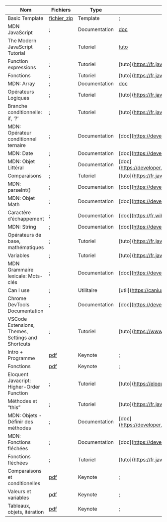 | **Nom**                                           | **Fichiers**                                                                                                                            | **Type**      | **URL**                                                                                              | **Planning**                                           |
|---------------------------------------------------|-----------------------------------------------------------------------------------------------------------------------------------------|---------------|------------------------------------------------------------------------------------------------------|--------------------------------------------------------|
| Basic Template                                    | [fichier_zip](https://s3-us-west-2.amazonaws.com/secure.notion-static.com/ef53cfd3-3b75-4bad-9f4d-d14cf657a732/progweb-template.zip)                   | Template      | ;                                                                                                    | ;                                                      |
| MDN JavaScript                                    | ;                                                                                                                                       | Documentation | [doc](https://developer.mozilla.org/fr/docs/Web/JavaScript/Guide)                                           | ;                                                      |
| The Modern JavaScript Tutorial                    | ;                                                                                                                                       | Tutoriel      | [tuto](https://javascript.info)                                                                              | ;                                                      |
| Function expressions                              | ;                                                                                                                                       | Tutoriel      | [tuto](https://fr.javascript.info/function-expressions                                                      | https://www.notion.so/d1ef5c6b482f415ab0322fec96e6b0e1) |
| Fonctions                                         | ;                                                                                                                                       | Tutoriel      | [tuto](https://fr.javascript.info/function-basics                                                           | https://www.notion.so/d1ef5c6b482f415ab0322fec96e6b0e1) |
| MDN: Array                                        | ;                                                                                                                                       | Documentation | [doc](https://developer.mozilla.org/fr/docs/Web/JavaScript/Reference/Global_Objects/Array)                  | ;                                                      |
| Opérateurs Logiques                               | ;                                                                                                                                       | Tutoriel      | [tuto](https://fr.javascript.info/logical-operators                                                         | https://www.notion.so/252d7b1858584482a3abeeb2d63eb151) |
| Branche conditionnelle: if, ‘?’                   | ;                                                                                                                                       | Tutoriel      | [tuto](https://fr.javascript.info/ifelse                                                                    | https://www.notion.so/252d7b1858584482a3abeeb2d63eb151) |
| MDN: Opérateur conditionnel ternaire              | ;                                                                                                                                       | Documentation | [doc](https://developer.mozilla.org/fr/docs/Web/JavaScript/Reference/Operators/Conditional_Operator        | https://www.notion.so/a3b2bec79a0547dab62851bec9609c5f) |
| MDN: Date                                         | ;                                                                                                                                       | Documentation | [doc](https://developer.mozilla.org/fr/docs/Web/JavaScript/Reference/Global_Objects/Date                   | https://www.notion.so/a3b2bec79a0547dab62851bec9609c5f) |
| MDN: Objet Littéral                               | ;                                                                                                                                       | Documentation | [doc](https://developer.mozilla.org/fr/docs/Web/JavaScript/Guide/Grammar_and_Types#les_littéraux_dobjets   | https://www.notion.so/a3b2bec79a0547dab62851bec9609c5f) |
| Comparaisons                                      | ;                                                                                                                                       | Tutoriel      | [tuto](https://fr.javascript.info/comparison#comparaison-de-chaines-de-caracteres                           | https://www.notion.so/252d7b1858584482a3abeeb2d63eb151) |
| MDN: parseInt()                                   | ;                                                                                                                                       | Documentation | [doc](https://developer.mozilla.org/fr/docs/Web/JavaScript/Reference/Global_Objects/parseInt               | https://www.notion.so/252d7b1858584482a3abeeb2d63eb151) |
| MDN: Objet Math                                   | ;                                                                                                                                       | Documentation | [doc](https://developer.mozilla.org/fr/docs/Web/JavaScript/Reference/Global_Objects/Math                   | https://www.notion.so/252d7b1858584482a3abeeb2d63eb151) |
| Caractère d’échappement                           | ;                                                                                                                                       | Documentation | [doc](https://fr.wikipedia.org/wiki/Caractère_d'échappement                                                | https://www.notion.so/252d7b1858584482a3abeeb2d63eb151) |
| MDN: String                                       | ;                                                                                                                                       | Documentation | [doc](https://developer.mozilla.org/en-US/docs/Web/JavaScript/Reference/Global_Objects/String              | https://www.notion.so/252d7b1858584482a3abeeb2d63eb151) |
| Opérateurs de base, mathématiques                 | ;                                                                                                                                       | Tutoriel      | [tuto](https://fr.javascript.info/operators                                                                 | https://www.notion.so/252d7b1858584482a3abeeb2d63eb151) |
| Variables                                         | ;                                                                                                                                       | Tutoriel      | [tuto](https://fr.javascript.info/variables                                                                 | https://www.notion.so/252d7b1858584482a3abeeb2d63eb151) |
| MDN Grammaire lexicale: Mots-clés                 | ;                                                                                                                                       | Documentation | [doc](https://developer.mozilla.org/fr/docs/Web/JavaScript/Reference/Lexical_grammar#mots-clés             | https://www.notion.so/252d7b1858584482a3abeeb2d63eb151) |
| Can I use                                         | ;                                                                                                                                       | Utilitaire    | [util](https://caniuse.com                                                                                  | https://www.notion.so/c3f2b5961564494f9b9c6d7c077faf0e) |
| Chrome DevTools Documentation                     | ;                                                                                                                                       | Documentation | [doc](https://developer.chrome.com/docs/devtools/overview/                                                 | https://www.notion.so/c3f2b5961564494f9b9c6d7c077faf0e) |
| VSCode Extensions, Themes, Settings and Shortcuts | ;                                                                                                                                       | Tutoriel      | [tuto](https://www.youtube.com/watch?v=fJEbVCrEMSE&t=10s                                                    | https://www.notion.so/c3f2b5961564494f9b9c6d7c077faf0e) |
| Intro + Programme                                 | [pdf](https://s3-us-west-2.amazonaws.com/secure.notion-static.com/b0c6e83b-bbab-4ab6-bc2c-ff9883360fab/1._Intro__Programme.pdf)                | Keynote       | ;                                                                                                    | [programme](https://www.notion.so/c3f2b5961564494f9b9c6d7c077faf0e) |
| Fonctions                                         | [pdf](https://s3-us-west-2.amazonaws.com/secure.notion-static.com/334b24a7-e85d-46e9-9076-b5b0c54b7ad7/05._Fonctions.pdf)                      | Keynote       | ;                                                                                                    | [programme](https://www.notion.so/d1ef5c6b482f415ab0322fec96e6b0e1) |
| Eloquent Javacript: Higher-Order Function         | ;                                                                                                                                       | Tutoriel      | [tuto](https://eloquentjavascript.net/05_higher_order.html                                                  | https://www.notion.so/d1ef5c6b482f415ab0322fec96e6b0e1) |
| Méthodes et “this”                                | ;                                                                                                                                       | Tutoriel      | [tuto](https://fr.javascript.info/object-methods                                                            | https://www.notion.so/d1ef5c6b482f415ab0322fec96e6b0e1) |
| MDN: Objets - Définir des méthodes                | ;                                                                                                                                       | Documentation | [doc](https://developer.mozilla.org/fr/docs/Web/JavaScript/Guide/Working_with_Objects#définir_des_méthodes | https://www.notion.so/d1ef5c6b482f415ab0322fec96e6b0e1) |
| MDN: Fonctions fléchées                           | ;                                                                                                                                       | Documentation | [doc](https://developer.mozilla.org/fr/docs/Web/JavaScript/Reference/Functions/Arrow_functions             | https://www.notion.so/d1ef5c6b482f415ab0322fec96e6b0e1) |
| Fonctions fléchées                                | ;                                                                                                                                       | Tutoriel      | [tuto](https://fr.javascript.info/arrow-functions-basics                                                    | https://www.notion.so/d1ef5c6b482f415ab0322fec96e6b0e1) |
| Comparaisons et conditionelles                    | [pdf](https://s3-us-west-2.amazonaws.com/secure.notion-static.com/f10cbc5a-b227-4582-a7dd-72b3320327c9/03._Comparaisons_et_Conditionelles.pdf) | Keynote       | ;                                                                                                    | [programme](https://www.notion.so/252d7b1858584482a3abeeb2d63eb151) |
| Valeurs et variables                              | [pdf](https://s3-us-west-2.amazonaws.com/secure.notion-static.com/d83ce9a5-ec96-4caa-a52e-3c74813a3868/02._Valeurs_et_variables.pdf)           | Keynote       | ;                                                                                                    | [programme](https://www.notion.so/252d7b1858584482a3abeeb2d63eb151) |
| Tableaux, objets, itération                       | [pdf](https://s3-us-west-2.amazonaws.com/secure.notion-static.com/e6f5e483-45e7-4865-8fa4-d70966d45745/04._Tableaux_Objets_et_Iteration.pdf)   | Keynote       | ;                                                                                                    | [programme](https://www.notion.so/252d7b1858584482a3abeeb2d63eb151) |
